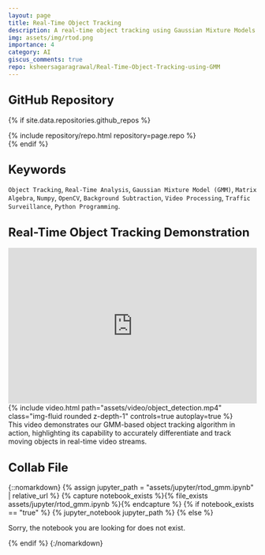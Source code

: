 ```yaml
---
layout: page
title: Real-Time Object Tracking
description: A real-time object tracking using Gaussian Mixture Models (GMM), focusing on background subtraction and motion analysis in video streams.
img: assets/img/rtod.png
importance: 4
category: AI
giscus_comments: true
repo: ksheersagaragrawal/Real-Time-Object-Tracking-using-GMM
---
```


## <span style="font-size: 24px;font-weight: bold;">GitHub Repository</span>
{% if site.data.repositories.github_repos %}
<div class="repositories d-flex flex-wrap flex-md-row flex-column justify-content-between align-items-center">
    {% include repository/repo.html repository=page.repo %}
</div>
{% endif %}

## <span style="font-size: 24px;font-weight: bold;">Keywords <a href="{{ site.baseurl }}/assets/pdf/rtod_gmm.pdf" title="IPython Notebook"><i class="fas fa-file-code"></i></a></span>
`Object Tracking`, `Real-Time Analysis`, `Gaussian Mixture Model (GMM)`, `Matrix Algebra`, `Numpy`, `OpenCV`, `Background Subtraction`, `Video Processing`, `Traffic Surveillance`, `Python Programming`.

## <span style="font-size: 24px;font-weight: bold;">Real-Time Object Tracking Demonstration</span>
<div class="row">
    <div class="col-sm-6 mt-3 mt-md-0">
        <iframe width="100%" height="315" src="https://www.youtube.com/embed/Gr0HpDM8Ki8" frameborder="0" allowfullscreen></iframe>
    </div>
    <div class="col-sm-6 mt-3 mt-md-0">
        {% include video.html path="assets/video/object_detection.mp4" class="img-fluid rounded z-depth-1" controls=true autoplay=true %}
    </div>
</div>
<div class="caption">
   This video demonstrates our GMM-based object tracking algorithm in action, highlighting its capability to accurately differentiate and track moving objects in real-time video streams.
</div>


## <span style="font-size: 24px;font-weight: bold;">Collab File</span>
{::nomarkdown}
{% assign jupyter_path = "assets/jupyter/rtod_gmm.ipynb" | relative_url %}
{% capture notebook_exists %}{% file_exists assets/jupyter/rtod_gmm.ipynb %}{% endcapture %}
{% if notebook_exists == "true" %}
    {% jupyter_notebook jupyter_path %}
{% else %}
    <p>Sorry, the notebook you are looking for does not exist.</p>
{% endif %}
{:/nomarkdown}
